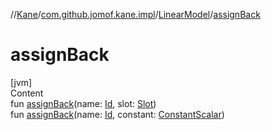 //[Kane](../../index.md)/[com.github.jomof.kane.impl](../index.md)/[LinearModel](index.md)/[assignBack](assign-back.md)



# assignBack  
[jvm]  
Content  
fun [assignBack](assign-back.md)(name: [Id](../index.md#%5Bcom.github.jomof.kane.impl%2FId%2F%2F%2FPointingToDeclaration%2F%5D%2FClasslikes%2F-353478142), slot: [Slot](../-slot/index.md))  
fun [assignBack](assign-back.md)(name: [Id](../index.md#%5Bcom.github.jomof.kane.impl%2FId%2F%2F%2FPointingToDeclaration%2F%5D%2FClasslikes%2F-353478142), constant: [ConstantScalar](../-constant-scalar/index.md))  



